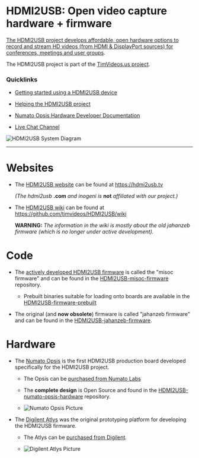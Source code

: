 
# HDMI2USB: Open video capture hardware + firmware

[The HDMI2USB project develops affordable, open hardware
options to record and stream HD videos (from HDMI & DisplayPort sources) for
conferences, meetings and user groups](https://hdmi2usb.tv).

The HDMI2USB project is part of the
[TimVideos.us project](https://code.timvideos.us).

### Quicklinks

 * [Getting started using a HDMI2USB device](https://hdmi2usb.tv/getting-started)

 * [Helping the HDMI2USB project](https://hdmi2usb.tv/early-adopter)

 * [Numato Opsis Hardware Developer Documentation](https://opsis.hdmi2usb.tv)

 * [Live Chat Channel](http://webchat.freenode.net/?channels=timvideos)

![HDMI2USB System Diagram](https://hdmi2usb.tv/img/hdmi2usb.png)

----

# Websites

 * The [HDMI2USB website](https://hdmi2usb.tv) can be found at https://hdmi2usb.tv

   *(The hdmi2usb* **.com** *and inogeni is* **not** *affiliated with our project.)*

 * The [HDMI2USB wiki](https://github.com/timvideos/HDMI2USB/wiki) can be found
   at https://github.com/timvideos/HDMI2USB/wiki

   **WARNING:** *The information in the wiki is mostly about the old jahanzeb
   firmware (which is no longer under active development).*

# Code

 * The [actively developed HDMI2USB firmware](https://hdmi2usb.tv/firmware/)
   is called the "misoc firmware" and can be found in the
   [HDMI2USB-misoc-firmware](https://github.com/timvideos/HDMI2USB-misoc-firmware)
   repository.

   - Prebuilt binaries suitable for loading onto boards are available in the
     [HDMI2USB-firmware-prebuilt](https://github.com/timvideos/HDMI2USB-firmware-prebuilt)

 * The original (and **now obsolete**) firmware is called "jahanzeb firmware" and
   can be found in the
   [HDMI2USB-jahanzeb-firmware](https://github.com/timvideos/HDMI2USB-jahanzeb-firmware).


# Hardware

 * The [Numato Opsis](https://hdmi2usb.tv/numato-opsis/) is the first HDMI2USB
   production board developed specifically for the HDMI2USB project.

   - The Opsis can be [purchased from Numato Labs](https://numato.com/product/numato-opsis-fpga-based-open-video-platform)

   - The **complete design** is Open Source and found in the
     [HDMI2USB-numato-opsis-hardware](https://github.com/timvideos/HDMI2USB-numato-opsis-hardware)
     repository.

   - ![Numato Opsis Picture](https://hdmi2usb.tv/img/numato-opsis.jpg)

 * The [Digilent Atlys](https://hdmi2usb.tv/digilent-atlys/) was the original
   prototyping platform for developing the HDMI2USB firmware.

   - The Atlys can be [purchased from Digilent](http://www.digilentinc.com/atlys/).

   - ![Digilent Atlys Picture](https://hdmi2usb.tv/img/digilent-atlys.jpg)
